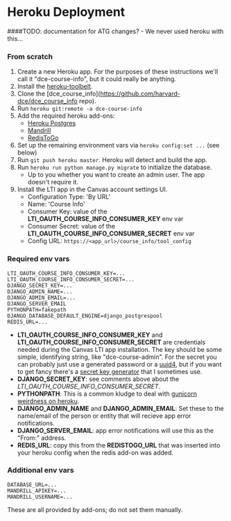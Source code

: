 # Heroku Deployment

####TODO: documentation for ATG changes?
    - We never used heroku with this...

### From scratch

1. Create a new Heroku app. For the purposes of these instructions we'll call it "dce-course-info", but it could really be anything.
2. Install the [heroku-toolbelt](https://toolbelt.heroku.com/).
3. Clone the [dce_course_info](https://github.com/harvard-dce/dce_course_info repo).
4. Run `heroku git:remote -a dce-course-info`
5. Add the required heroku add-ons: 
    * [Heroku Postgres](https://addons.heroku.com/heroku-postgresql) 
    * [Mandrill](https://addons.heroku.com/mandrill)
    * [RedisToGo](https://elements.heroku.com/addons/redistogo)
6. Set up the remaining environment vars via `heroku config:set ...` (see below)
7. Run `git push heroku master`. Heroku will detect and build the app.
8. Run `heroku run python manage.py migrate` to initialize the database. 
    * Up to you whether you want to create an admin user. The app doesn't require it.
9. Install the LTI app in the Canvas account settings UI. 
    * Configuration Type: 'By URL'
    * Name: 'Course Info'
    * Consumer Key: value of the **LTI_OAUTH_COURSE_INFO_CONSUMER_KEY** env var
    * Consumer Secret: value of the **LTI_OAUTH_COURSE_INFO_CONSUMER_SECRET** env var
    * Config URL: `https://<app_url>/course_info/tool_config`

### Required env vars

```
LTI_OAUTH_COURSE_INFO_CONSUMER_KEY=...
LTI_OAUTH_COURSE_INFO_CONSUMER_SECRET=...
DJANGO_SECRET_KEY=...
DJANGO_ADMIN_NAME=...
DJANGO_ADMIN_EMAIL=...
DJANGO_SERVER_EMAIL
PYTHONPATH=fakepath
DJANGO_DATABASE_DEFAULT_ENGINE=django_postgrespool
REDIS_URL=...
```

* **LTI_OAUTH_COURSE_INFO_CONSUMER_KEY** and **LTI_OAUTH_COURSE_INFO_CONSUMER_SECRET** are credentials needed during the Canvas LTI app installation. The key should be some simple, identifying string, like "dce-course-admin". For the secret you can probably just use a generated password or a [uuid4](http://en.wikipedia.org/wiki/Universally_unique_identifier#Version_4_.28random.29), but if you want to get fancy there's a [secret key generator](http://techblog.leosoto.com/django-secretkey-generation/) that I sometimes use.
* **DJANGO_SECRET_KEY**: see comments above about the *LTI_OAUTH_COURSE_INFO_CONSUMER_SECRET*.
* **PYTHONPATH**: This is a common kludge to deal with [gunicorn weirdness on heroku](https://github.com/heroku/heroku-buildpack-python/wiki/Troubleshooting#no-module-named-appwsgiapp).
* **DJANGO_ADMIN_NAME** and **DJANGO_ADMIN_EMAIL**: Set these to the name/email of the person or entity that will recieve app error notifications.
* **DJANGO_SERVER_EMAIL**: app error notifications will use this as the "From:" address.
* **REDIS_URL**: copy this from the **REDISTOGO_URL** that was inserted into your heroku config when the redis add-on was added.

### Additional env vars

```
DATABASE_URL=...
MANDRILL_APIKEY=...
MANDRILL_USERNAME=...
```

These are all provided by add-ons; do not set them manually.


